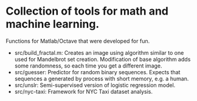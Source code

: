 Collection of tools for math and machine learning.
==============

Functions for Matlab/Octave that were developed for fun.

* src/build_fractal.m: Creates an image using algorithm similar to one used for Mandelbrot set creation. Modification of base algorithm adds some randomness, so each time you get a different image.
* src/guesser: Predictor for random binary sequences. Expects that sequences a generated by process with short memory, e.g. a human.
* src/unslr: Semi-supervised version of logistic regression model.
* src/nyc-taxi: Framework for NYC Taxi dataset analysis.
